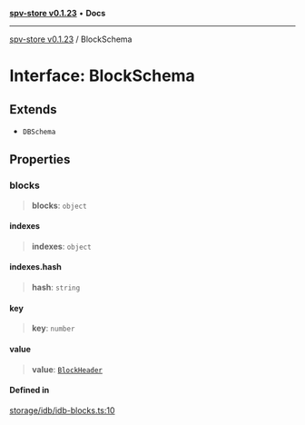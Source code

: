 [**spv-store v0.1.23**](../README.md) • **Docs**

***

[spv-store v0.1.23](../globals.md) / BlockSchema

# Interface: BlockSchema

## Extends

- `DBSchema`

## Properties

### blocks

> **blocks**: `object`

#### indexes

> **indexes**: `object`

#### indexes.hash

> **hash**: `string`

#### key

> **key**: `number`

#### value

> **value**: [`BlockHeader`](BlockHeader.md)

#### Defined in

[storage/idb/idb-blocks.ts:10](https://github.com/bitcoin-sv/spv-store/blob/63abe80bc44b9b9c7e00ccf1d6227aea5ee85646/src/storage/idb/idb-blocks.ts#L10)
